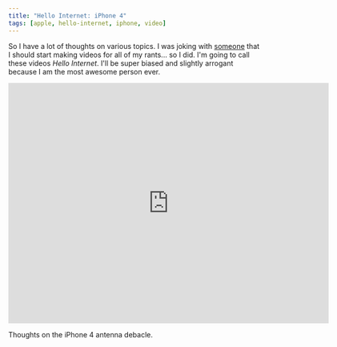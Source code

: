 ```yaml
---
title: "Hello Internet: iPhone 4"
tags: [apple, hello-internet, iphone, video]
---
```


So I have a lot of thoughts on various topics. I was joking with [someone](http://twitter.com/mattgrimm) that I should start making videos for all of my rants... so I did. I'm going to call these videos *Hello Internet*. I'll be super biased and slightly arrogant because I am the most awesome person ever.

<div class="video vimeo"><iframe src="http://player.vimeo.com/video/13432792?title=0&amp;byline=0&amp;portrait=0&amp;color=f05b35" width="640" height="480" frameborder="0" webkitAllowFullScreen mozallowfullscreen allowFullScreen></iframe></div>

Thoughts on the iPhone 4 antenna debacle.
